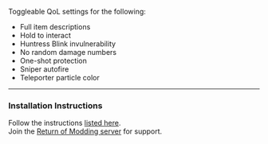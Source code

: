 Toggleable QoL settings for the following:
- Full item descriptions
- Hold to interact
- Huntress Blink invulnerability
- No random damage numbers
- One-shot protection
- Sniper autofire
- Teleporter particle color

---

### Installation Instructions
Follow the instructions [listed here](https://docs.google.com/document/d/1NgLwb8noRLvlV9keNc_GF2aVzjARvUjpND2rxFgxyfw/edit?usp=sharing).  
Join the [Return of Modding server](https://discord.gg/VjS57cszMq) for support.  